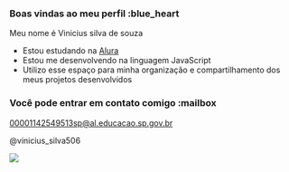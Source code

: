 ### Boas vindas ao meu perfil :blue_heart

Meu nome é Vinicius silva de souza

- Estou estudando na [Alura](https://www.alura.com.br)
- Estou me desenvolvendo na linguagem JavaScript
- Utilizo esse espaço para minha organização e compartilhamento dos meus projetos desenvolvidos

### Você pode entrar em contato comigo :mailbox

00001142549513sp@al.educacao.sp.gov.br

@vinicius_silva506

![](https://tenor.com/pt-BR/view/billy-butcher-the-boys-epic-win-lmao-cope-gif-25967773)
